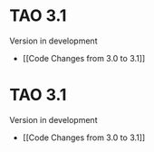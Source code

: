 <!--
author:
    - 'Joel Bout'
created_at: '2015-12-15 17:41:48'
updated_at: '2015-12-15 17:41:48'
-->

TAO 3.1
=======

Version in development

-   [[Code Changes from 3.0 to 3.1]]

TAO 3.1
=======

Version in development

-   [[Code Changes from 3.0 to 3.1]]


